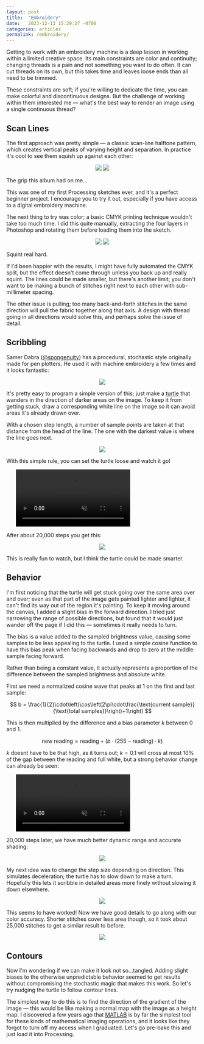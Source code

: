 ```yaml
---
layout: post
title:  "Embroidery"
date:   2023-12-13 15:29:27 -0700
categories: articles
permalink: /embroidery/
---
```


Getting to work with an embroidery machine is a deep lesson in working within a limited creative space. Its main constraints are color and continuity; changing threads is a pain and not something you want to do often. It can cut threads on its own, but this takes time and leaves loose ends than all need to be trimmed.

These constraints are soft; if you're willing to dedicate the time, you can make colorful and discontinuous designs. But the challenge of working within them interested me — what's the best way to render an image using a single continuous thread?

## Scan Lines

The first approach was pretty simple — a classic scan-line halftone pattern, which creates vertical peaks of varying height and separation. In practice it's cool to see them squish up against each other:

<p align="center">
  <img src="/assets/embroidery/3.png" width="full">
  <img src="/assets/embroidery/4.png" width="full">
</p>
<figcaption>
  The grip this album had on me...
</figcaption>
<p></p>

This was one of my first Processing sketches ever, and it's a perfect beginner project. I encourage you to try it out, especially if you have access to a digital embroidery machine.

The next thing to try was color; a basic CMYK printing technique wouldn't take too much time. I did this quite manually, extracting the four layers in Photoshop and rotating them before loading them into the sketch.

<p align="center">
  <img src="/assets/embroidery/5.png" width="full">
  <img src="/assets/embroidery/6.png" width="full">
</p>
<figcaption>
  Squint real hard.
</figcaption>
<p></p>

If I'd been happier with the results, I might have fully automated the CMYK split, but the effect doesn't come through unless you back up and really squint. The lines could be made smaller, but there's another limit; you don't want to be making a bunch of stitches right next to each other with sub-millimeter spacing.

The other issue is pulling; too many back-and-forth stitches in the same direction will pull the fabric together along that axis. A design with thread going in all directions would solve this, and perhaps solve the issue of detail.

## Scribbling

Samer Dabra ([@spongenuity](https://www.instagram.com/spongenuity/)) has a procedural, stochastic style originally made for pen plotters. He used it with machine embroidery a few times and it looks fantastic:

<p align="center">
  <img src="/assets/embroidery/hand.png" width="full">
</p>

It's pretty easy to program a simple version of this; just make a [turtle](https://en.wikipedia.org/wiki/Turtle_graphics) that wanders in the direction of darker areas on the image. To keep it from getting stuck, draw a corresponding white line on the image so it can avoid areas it's already drawn over.

With a chosen step length, a number of sample points are taken at that distance from the head of the line. The one with the darkest value is where the line goes next.

<p align="center">
  <img src="/assets/embroidery/1.png" width="full">
</p>

With this simple rule, you can set the turtle loose and watch it go!

<div class="video-mask" style="max-width: 90%; margin-left: 5%;">
  <video src="/assets/embroidery/1.mp4" autoplay loop muted></video>
</div>

After about 20,000 steps you get this:

<p align="center">
  <img src="/assets/embroidery/7.png" width="full">
</p>

This is really fun to watch, but I think the turtle could be made smarter.

## Behavior

I'm first noticing that the turtle will get stuck going over the same area over and over; even as that part of the image gets painted lighter and lighter, it can't find its way out of the region it's painting. To keep it moving around the canvas, I added a slight bias in the forward direction. I tried just narrowing the range of possible directions, but found that it would just wander off the page if I did this — sometimes it really needs to turn.

The bias is a value added to the sampled brightness value, causing some samples to be less appealing to the turtle. I used a simple cosine function to have this bias peak when facing backwards and drop to zero at the middle sample facing forward.

Rather than being a constant value, it actually represents a proportion of the difference between the sampled brightness and absolute white.

First we need a normalized cosine wave that peaks at 1 on the first and last sample:

$$ b = \frac{1}{2}\cdot\left(\cos\left(2\pi\cdot\frac{\text{current sample}}{\text{total samples}}\right)+1\right) $$

This is then multiplied by the difference and a bias parameter $k$ between 0 and 1.

$$ \text{new reading} = \text{reading} + \left(b\cdot(255 - \text{reading})\cdot k\right) $$

$k$ doesnt have to be that high, as it turns out; $k=0.1$ will cross at most 10% of the gap between the reading and full white, but a strong behavior change can already be seen:

<div class="video-mask" style="max-width: 90%; margin-left: 5%;">
  <video src="/assets/embroidery/2.mp4" autoplay loop muted></video>
</div>

20,000 steps later, we have much better dynamic range and accurate shading:

<p align="center">
  <img src="/assets/embroidery/8.png" width="full">
</p>

My next idea was to change the step size depending on direction. This simulates deceleration; the turtle has to slow down to make a turn. Hopefully this lets it scribble in detailed areas more finely without slowing it down elsewhere.

<p align="center">
  <img src="/assets/embroidery/2.png" width="full">
</p>

This seems to have worked! Now we have good details to go along with our color accuracy. Shorter stitches cover less area though, so it took about 25,000 stitches to get a similar result to before.

<p align="center">
  <img src="/assets/embroidery/9.png" width="full">
</p>

## Contours

Now I'm wondering if we can make it look not so...tangled. Adding slight biases to the otherwise unpredictable behavior seemed to get results without compromising the stochastic magic that makes this work. So let's try nudging the turtle to follow contour lines.

The simplest way to do this is to find the direction of the gradient of the image — this would be like making a normal map with the image as a height map. I discovered a few years ago that [MATLAB](/matlab-painting/) is by far the simplest tool for these kinds of mathematical imaging operations, and it looks like they forgot to turn off my access when I graduated. Let's go pre-bake this and just load it into Processing.